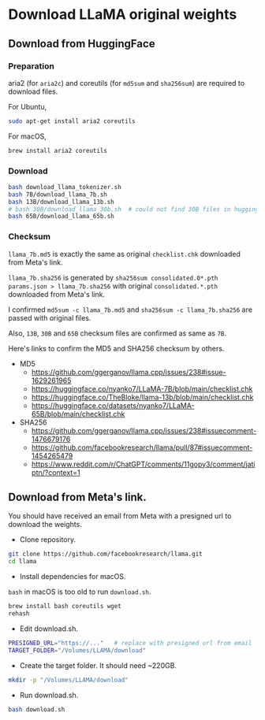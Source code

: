 # Download LLaMA original weights

## Download from HuggingFace

### Preparation

aria2 (for `aria2c`) and coreutils (for `md5sum` and `sha256sum`) are required to download files.

For Ubuntu,

```bash
sudo apt-get install aria2 coreutils
```

For macOS,

```bash
brew install aria2 coreutils
```

### Download

```bash
bash download_llama_tokenizer.sh
bash 7B/download_llama_7b.sh
bash 13B/download_llama_13b.sh
# bash 30B/download_llama_30b.sh  # could not find 30B files in huggingface
bash 65B/download_llama_65b.sh
```

### Checksum

`llama_7b.md5` is exactly the same as original `checklist.chk` downloaded from Meta's link.

`llama_7b.sha256` is generated by `sha256sum consolidated.0*.pth params.json > llama_7b.sha256` with original `consolidated.*.pth` downloaded from Meta's link.

I confirmed `md5sum -c llama_7b.md5` and `sha256sum -c llama_7b.sha256` are passed with original files.

Also, `13B`, `30B` and `65B` checksum files are confirmed as same as `7B`.

Here's links to confirm the MD5 and SHA256 checksum by others.

- MD5
  - https://github.com/ggerganov/llama.cpp/issues/238#issue-1629261965
  - https://huggingface.co/nyanko7/LLaMA-7B/blob/main/checklist.chk
  - https://huggingface.co/TheBloke/llama-13b/blob/main/checklist.chk
  - https://huggingface.co/datasets/nyanko7/LLaMA-65B/blob/main/checklist.chk
- SHA256
  - https://github.com/ggerganov/llama.cpp/issues/238#issuecomment-1476679176
  - https://github.com/facebookresearch/llama/pull/87#issuecomment-1454265479
  - https://www.reddit.com/r/ChatGPT/comments/11gopy3/comment/jatiptn/?context=1

## Download from Meta's link.

You should have received an email from Meta with a presigned url to download the weights.

- Clone repository.

```bash
git clone https://github.com/facebookresearch/llama.git
cd llama
```

- Install dependencies for macOS.

`bash` in macOS is too old to run `download.sh`.

```bash
brew install bash coreutils wget
rehash
```

- Edit download.sh.

```bash
PRESIGNED_URL="https://..."   # replace with presigned url from email
TARGET_FOLDER="/Volumes/LLAMA/download"
```

- Create the target folder. It should need ~220GB.

```bash
mkdir -p "/Volumes/LLAMA/download"
```

- Run download.sh.

```bash
bash download.sh
```
